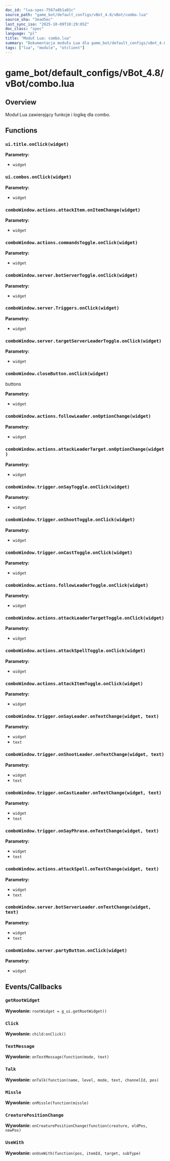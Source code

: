 ```yaml
---
doc_id: "lua-spec-7567a8b1a01c"
source_path: "game_bot/default_configs/vBot_4.8/vBot/combo.lua"
source_sha: "3ead5ec"
last_sync_iso: "2025-10-09T10:29:05Z"
doc_class: "spec"
language: "pl"
title: "Moduł Lua: combo.lua"
summary: "Dokumentacja modułu Lua dla game_bot/default_configs/vBot_4.8/vBot/combo.lua"
tags: ["lua", "module", "otclient"]
---
```


# game_bot/default_configs/vBot_4.8/vBot/combo.lua

## Overview

Moduł Lua zawierający funkcje i logikę dla combo.

## Functions

### `ui.title.onClick(widget)`

**Parametry:**

- `widget`

### `ui.combos.onClick(widget)`

**Parametry:**

- `widget`

### `comboWindow.actions.attackItem.onItemChange(widget)`

**Parametry:**

- `widget`

### `comboWindow.actions.commandsToggle.onClick(widget)`

**Parametry:**

- `widget`

### `comboWindow.server.botServerToggle.onClick(widget)`

**Parametry:**

- `widget`

### `comboWindow.server.Triggers.onClick(widget)`

**Parametry:**

- `widget`

### `comboWindow.server.targetServerLeaderToggle.onClick(widget)`

**Parametry:**

- `widget`

### `comboWindow.closeButton.onClick(widget)`

buttons

**Parametry:**

- `widget`

### `comboWindow.actions.followLeader.onOptionChange(widget)`

**Parametry:**

- `widget`

### `comboWindow.actions.attackLeaderTarget.onOptionChange(widget)`

**Parametry:**

- `widget`

### `comboWindow.trigger.onSayToggle.onClick(widget)`

**Parametry:**

- `widget`

### `comboWindow.trigger.onShootToggle.onClick(widget)`

**Parametry:**

- `widget`

### `comboWindow.trigger.onCastToggle.onClick(widget)`

**Parametry:**

- `widget`

### `comboWindow.actions.followLeaderToggle.onClick(widget)`

**Parametry:**

- `widget`

### `comboWindow.actions.attackLeaderTargetToggle.onClick(widget)`

**Parametry:**

- `widget`

### `comboWindow.actions.attackSpellToggle.onClick(widget)`

**Parametry:**

- `widget`

### `comboWindow.actions.attackItemToggle.onClick(widget)`

**Parametry:**

- `widget`

### `comboWindow.trigger.onSayLeader.onTextChange(widget, text)`

**Parametry:**

- `widget`
- `text`

### `comboWindow.trigger.onShootLeader.onTextChange(widget, text)`

**Parametry:**

- `widget`
- `text`

### `comboWindow.trigger.onCastLeader.onTextChange(widget, text)`

**Parametry:**

- `widget`
- `text`

### `comboWindow.trigger.onSayPhrase.onTextChange(widget, text)`

**Parametry:**

- `widget`
- `text`

### `comboWindow.actions.attackSpell.onTextChange(widget, text)`

**Parametry:**

- `widget`
- `text`

### `comboWindow.server.botServerLeader.onTextChange(widget, text)`

**Parametry:**

- `widget`
- `text`

### `comboWindow.server.partyButton.onClick(widget)`

**Parametry:**

- `widget`

## Events/Callbacks

### `getRootWidget`

**Wywołanie:** `rootWidget = g_ui.getRootWidget()`

### `Click`

**Wywołanie:** `child:onClick()`

### `TextMessage`

**Wywołanie:** `onTextMessage(function(mode, text)`

### `Talk`

**Wywołanie:** `onTalk(function(name, level, mode, text, channelId, pos)`

### `Missle`

**Wywołanie:** `onMissle(function(missle)`

### `CreaturePositionChange`

**Wywołanie:** `onCreaturePositionChange(function(creature, oldPos, newPos)`

### `UseWith`

**Wywołanie:** `onUseWith(function(pos, itemId, target, subType)`
